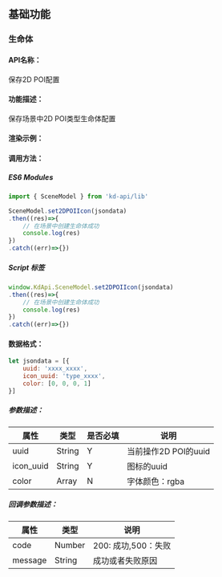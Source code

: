 <!--
 * @Author: your name
 * @Date: 2022-3-30 14:36:42
 * @LastEditTime: 2022-04-19 15:51:21
 * @LastEditors: Please set LastEditors
 * @Description: 打开koroFileHeader查看配置 进行设置: https://github.com/OBKoro1/koro1FileHeader/wiki/%E9%85%8D%E7%BD%AE
 * @FilePath: /KD-API-DOCS/public/md/api/获取场景列表.md
-->
## 基础功能
### 生命体

#### API名称：
保存2D POI配置
#### 功能描述：

保存场景中2D POI类型生命体配置

#### 渲染示例：

#### 调用方法：

##### ES6 Modules
``` javascript
import { SceneModel } from 'kd-api/lib'

SceneModel.set2DPOIIcon(jsondata)
.then((res)=>{
    // 在场景中创建⽣命体成功
    console.log(res)
})
.catch((err)=>{})
```

##### Script 标签
``` javascript
window.KdApi.SceneModel.set2DPOIIcon(jsondata)
.then((res)=>{
    // 在场景中创建⽣命体成功
    console.log(res)
})
.catch((err)=>{})
```


#### 数据格式：

```javascript
let jsondata = [{
    uuid: 'xxxx_xxxx',
    icon_uuid: 'type_xxxx',
    color: [0, 0, 0, 1]
}]
```
##### 参数描述：

| 属性      | 类型     | 是否必填 | 说明     |
|---------|--------|------|--------|
| uuid   | String | Y    | 当前操作2D POI的uuid |
| icon_uuid | String      | Y    | 图标的uuid   |
| color |Array        | N    | 字体颜色：rgba |

##### 回调参数描述：
| 属性      | 类型   | 说明                     |
|---------| ------ | ------------------------ |
| code    | Number | 200: 成功,500：失败  |
| message | String | 成功或者失败原因  |
